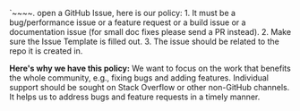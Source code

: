 `~~~~. open a GitHub Issue, here is our policy: 1. It must be a bug/performance
issue or a feature request or a build issue or a documentation issue (for small
doc fixes please send a PR instead). 2. Make sure the Issue Template is filled
out. 3. The issue should be related to the repo it is created in.

**Here's why we have this policy:** We want to focus on the work that benefits
the whole community, e.g., fixing bugs and adding features. Individual support
should be sought on Stack Overflow or other non-GitHub channels. It helps us to
address bugs and feature requests in a timely manner.
